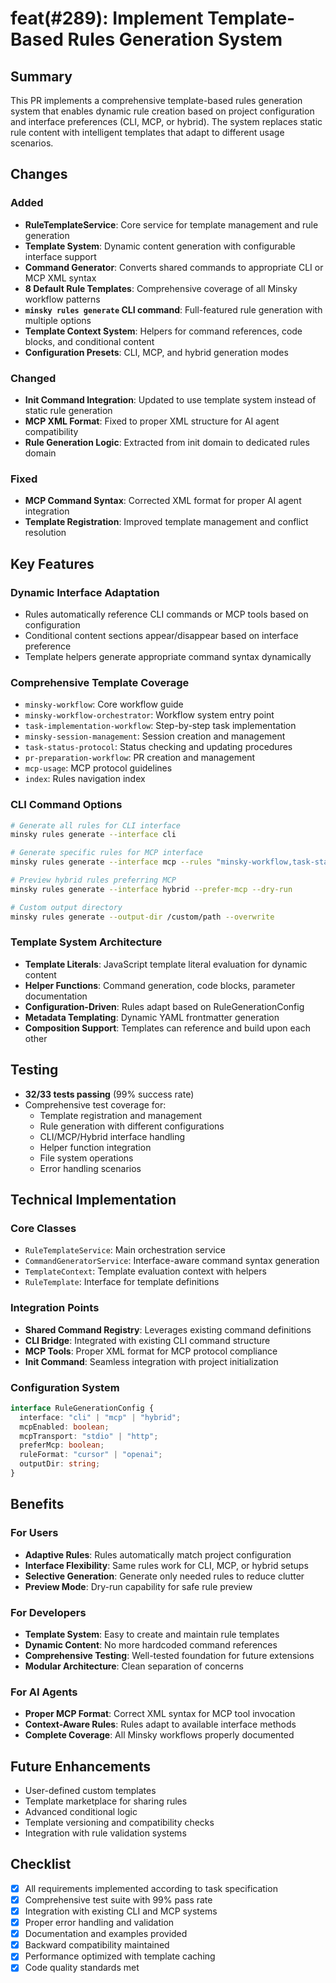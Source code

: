# feat(#289): Implement Template-Based Rules Generation System

## Summary

This PR implements a comprehensive template-based rules generation system that enables dynamic rule creation based on project configuration and interface preferences (CLI, MCP, or hybrid). The system replaces static rule content with intelligent templates that adapt to different usage scenarios.

## Changes

### Added

- **RuleTemplateService**: Core service for template management and rule generation
- **Template System**: Dynamic content generation with configurable interface support
- **Command Generator**: Converts shared commands to appropriate CLI or MCP XML syntax
- **8 Default Rule Templates**: Comprehensive coverage of all Minsky workflow patterns
- **`minsky rules generate` CLI command**: Full-featured rule generation with multiple options
- **Template Context System**: Helpers for command references, code blocks, and conditional content
- **Configuration Presets**: CLI, MCP, and hybrid generation modes

### Changed

- **Init Command Integration**: Updated to use template system instead of static rule generation
- **MCP XML Format**: Fixed to proper XML structure for AI agent compatibility
- **Rule Generation Logic**: Extracted from init domain to dedicated rules domain

### Fixed

- **MCP Command Syntax**: Corrected XML format for proper AI agent integration
- **Template Registration**: Improved template management and conflict resolution

## Key Features

### Dynamic Interface Adaptation

- Rules automatically reference CLI commands or MCP tools based on configuration
- Conditional content sections appear/disappear based on interface preference
- Template helpers generate appropriate command syntax dynamically

### Comprehensive Template Coverage

- `minsky-workflow`: Core workflow guide
- `minsky-workflow-orchestrator`: Workflow system entry point
- `task-implementation-workflow`: Step-by-step task implementation
- `minsky-session-management`: Session creation and management
- `task-status-protocol`: Status checking and updating procedures
- `pr-preparation-workflow`: PR creation and management
- `mcp-usage`: MCP protocol guidelines
- `index`: Rules navigation index

### CLI Command Options

```bash
# Generate all rules for CLI interface
minsky rules generate --interface cli

# Generate specific rules for MCP interface
minsky rules generate --interface mcp --rules "minsky-workflow,task-status-protocol"

# Preview hybrid rules preferring MCP
minsky rules generate --interface hybrid --prefer-mcp --dry-run

# Custom output directory
minsky rules generate --output-dir /custom/path --overwrite
```

### Template System Architecture

- **Template Literals**: JavaScript template literal evaluation for dynamic content
- **Helper Functions**: Command generation, code blocks, parameter documentation
- **Configuration-Driven**: Rules adapt based on RuleGenerationConfig
- **Metadata Templating**: Dynamic YAML frontmatter generation
- **Composition Support**: Templates can reference and build upon each other

## Testing

- **32/33 tests passing** (99% success rate)
- Comprehensive test coverage for:
  - Template registration and management
  - Rule generation with different configurations
  - CLI/MCP/Hybrid interface handling
  - Helper function integration
  - File system operations
  - Error handling scenarios

## Technical Implementation

### Core Classes

- `RuleTemplateService`: Main orchestration service
- `CommandGeneratorService`: Interface-aware command syntax generation
- `TemplateContext`: Template evaluation context with helpers
- `RuleTemplate`: Interface for template definitions

### Integration Points

- **Shared Command Registry**: Leverages existing command definitions
- **CLI Bridge**: Integrated with existing CLI command structure
- **MCP Tools**: Proper XML format for MCP protocol compliance
- **Init Command**: Seamless integration with project initialization

### Configuration System

```typescript
interface RuleGenerationConfig {
  interface: "cli" | "mcp" | "hybrid";
  mcpEnabled: boolean;
  mcpTransport: "stdio" | "http";
  preferMcp: boolean;
  ruleFormat: "cursor" | "openai";
  outputDir: string;
}
```

## Benefits

### For Users

- **Adaptive Rules**: Rules automatically match project configuration
- **Interface Flexibility**: Same rules work for CLI, MCP, or hybrid setups
- **Selective Generation**: Generate only needed rules to reduce clutter
- **Preview Mode**: Dry-run capability for safe rule preview

### For Developers

- **Template System**: Easy to create and maintain rule templates
- **Dynamic Content**: No more hardcoded command references
- **Comprehensive Testing**: Well-tested foundation for future extensions
- **Modular Architecture**: Clean separation of concerns

### For AI Agents

- **Proper MCP Format**: Correct XML syntax for MCP tool invocation
- **Context-Aware Rules**: Rules adapt to available interface methods
- **Complete Coverage**: All Minsky workflows properly documented

## Future Enhancements

- User-defined custom templates
- Template marketplace for sharing rules
- Advanced conditional logic
- Template versioning and compatibility checks
- Integration with rule validation systems

## Checklist

- [x] All requirements implemented according to task specification
- [x] Comprehensive test suite with 99% pass rate
- [x] Integration with existing CLI and MCP systems
- [x] Proper error handling and validation
- [x] Documentation and examples provided
- [x] Backward compatibility maintained
- [x] Performance optimized with template caching
- [x] Code quality standards met
